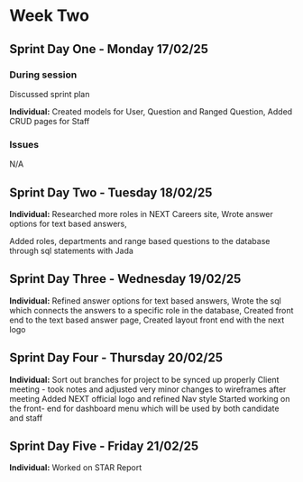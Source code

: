 # Week Two

## Sprint Day One - Monday 17/02/25

### During session
Discussed sprint plan

**Individual:**
  Created models for User,
  Question and Ranged Question,
  Added CRUD pages for Staff

### Issues
N/A

## Sprint Day Two - Tuesday 18/02/25

**Individual:**
  Researched more roles in NEXT Careers site,
  Wrote answer options for text based answers,

  Added roles, departments and range based questions to the database through sql statements with Jada

## Sprint Day Three - Wednesday 19/02/25

**Individual:**
  Refined answer options for text based answers,
  Wrote the sql which connects the answers to a specific role in the database,
  Created front end to the text based answer page,
  Created layout front end with the next logo

  ## Sprint Day Four - Thursday 20/02/25

  **Individual:**
  Sort out branches for project to be synced up properly
  Client meeting - took notes and adjusted very minor changes to wireframes after meeting
  Added NEXT official logo and refined Nav style
  Started working on the front- end for dashboard menu which will be used by both candidate and staff

## Sprint Day Five - Friday 21/02/25

  **Individual:**
  Worked on STAR Report

  

  

    




